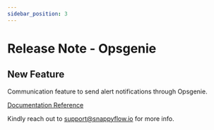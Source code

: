 ```yaml
---
sidebar_position: 3 
---
```

# Release Note - Opsgenie

## New Feature

Communication feature to send alert notifications through Opsgenie.

[Documentation Reference](/docs/selfhosted-turbo/Alerts_notifications/Notifications/Create_Notification_Channel/opsGenie)

Kindly reach out to [support@snappyflow.io](mailto:support@snappyflow.io) for more info.
